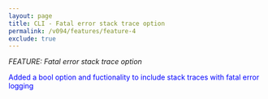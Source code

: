 ```yaml
---
layout: page
title: CLI - Fatal error stack trace option
permalink: /v094/features/feature-4
exclude: true
---
```

_FEATURE: Fatal error stack trace option_

<span style="color:blue">Added a bool option and fuctionality to include stack traces with fatal error logging</span>
